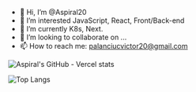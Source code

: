 - 👋 Hi, I’m @Aspiral20
- 👀 I’m interested JavaScript, React, Front/Back-end
- 🌱 I’m currently K8s, Next.
- 💞️ I’m looking to collaborate on ...
- 📫 How to reach me: palanciucvictor20@gmail.com

![Aspiral's GitHub - Vercel stats](https://github-readme-stats.vercel.app/api?username=aspiral20&show_icons=true&theme=radical)

![Top Langs](https://github-readme-stats.vercel.app/api/top-langs/?username=aspiral20&hide_progress=true)

<!---
Aspiral20/Aspiral20 is a ✨ special ✨ repository because its `README.md` (this file) appears on your GitHub profile.
You can click the Preview link to take a look at your changes.
--->
